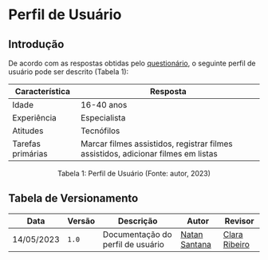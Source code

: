 # Perfil de Usuário

## Introdução

De acordo com as respostas obtidas pelo [questionário](./perfil.md), o seguinte perfil de usuário pode ser descrito (Tabela 1):

| Característica      | Resposta                          |
| ----------- | ------------------------------------ |
| Idade       | 16-40 anos  |
| Experiência       | Especialista |
| Atitudes    | Tecnófilos |
| Tarefas primárias | Marcar filmes assistidos, registrar filmes assistidos, adicionar filmes em listas |
<div style="text-align: center">
<p>Tabela 1: Perfil de Usuário (Fonte: autor, 2023)</p>
</div>

## Tabela de Versionamento
| Data | Versão | Descrição | Autor | Revisor |
| ---- | ------ | --------- | ----- | ------- |
| 14/05/2023 | `1.0`  | Documentação do perfil de usuário | [Natan Santana](https://github.com/Neitan2001) | [Clara Ribeiro](https://github.com/clara-ribeiro) |
